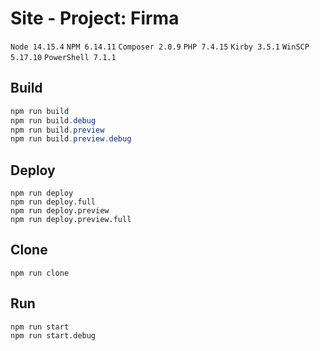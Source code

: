 # Site - Project: Firma

`Node 14.15.4` `NPM 6.14.11` `Composer 2.0.9` `PHP 7.4.15` `Kirby 3.5.1` `WinSCP 5.17.10` `PowerShell 7.1.1`

## Build
```powershell
npm run build
npm run build.debug
npm run build.preview
npm run build.preview.debug
```

## Deploy
```
npm run deploy
npm run deploy.full
npm run deploy.preview
npm run deploy.preview.full
```

## Clone
```
npm run clone
```

## Run
```
npm run start
npm run start.debug
```

